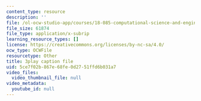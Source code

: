 ```yaml
---
content_type: resource
description: ''
file: /ol-ocw-studio-app/courses/18-085-computational-science-and-engineering-i-fall-2008/5ce7f02b867e68fe0d2751ffd6b031a7_Y_lWzD2vigk.srt
file_size: 61874
file_type: application/x-subrip
learning_resource_types: []
license: https://creativecommons.org/licenses/by-nc-sa/4.0/
ocw_type: OCWFile
resourcetype: Other
title: 3play caption file
uid: 5ce7f02b-867e-68fe-0d27-51ffd6b031a7
video_files:
  video_thumbnail_file: null
video_metadata:
  youtube_id: null
---
```

